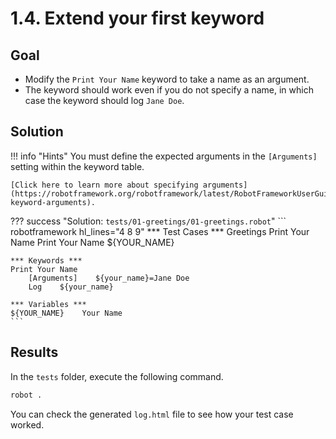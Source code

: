 # 1.4. Extend your first keyword

## Goal

* Modify the `Print Your Name` keyword to take a name as an argument.
* The keyword should work even if you do not specify a name, in which case the keyword should log `Jane Doe`.

## Solution

!!! info "Hints"
    You must define the expected arguments in the `[Arguments]` setting within the keyword table.

    [Click here to learn more about specifying arguments](https://robotframework.org/robotframework/latest/RobotFrameworkUserGuide.html#user-keyword-arguments).

??? success "Solution: `tests/01-greetings/01-greetings.robot`"
    ``` robotframework hl_lines="4 8 9"
    *** Test Cases ***
    Greetings
        Print Your Name
        Print Your Name    ${YOUR_NAME}

    *** Keywords ***
    Print Your Name
        [Arguments]    ${your_name}=Jane Doe
        Log    ${your_name}

    *** Variables ***
    ${YOUR_NAME}    Your Name
    ```

## Results

In the `tests` folder, execute the following command.

``` bash
robot .
```

You can check the generated `log.html` file to see how your test case worked.
